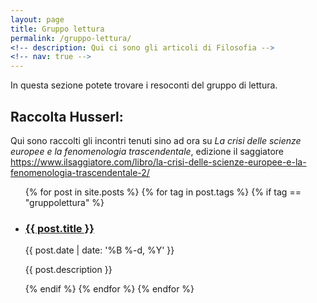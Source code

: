 ```yaml
---
layout: page
title: Gruppo lettura
permalink: /gruppo-lettura/
<!-- description: Qui ci sono gli articoli di Filosofia -->
<!-- nav: true -->
---
```



In questa sezione potete trovare i resoconti del gruppo di lettura.

## Raccolta Husserl:

Qui sono raccolti gli incontri tenuti sino ad ora su _La crisi delle scienze europee e la fenomenologia trascendentale_, edizione il saggiatore https://www.ilsaggiatore.com/libro/la-crisi-delle-scienze-europee-e-la-fenomenologia-trascendentale-2/

<div class="post">

  
  <ul class="post-list">
    {% for post in site.posts %}
    {% for tag in post.tags %}
    {% if tag == "gruppolettura" %}
        <li>
        <h3><a class="post-title" href="{{ post.url | prepend: site.baseurl }}">{{ post.title }}</a></h3>
        <p class="post-meta">{{ post.date | date: '%B %-d, %Y' }}</p>
        <p>{{ post.description }}</p>
        </li>
    {% endif %}
    {% endfor %}
    {% endfor %}
  </ul>

</div>
